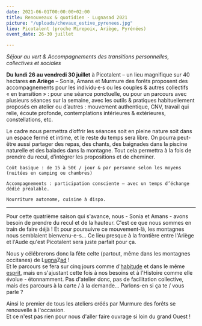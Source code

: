 ```yaml
---
date: 2021-06-01T00:00:00+02:00
title: Renouveaux & quotidien - Lugnasad 2021
picture: "/uploads/chevaux_estive_pyrenees.jpg"
lieu: Picotalent (proche Mirepoix, Ariège, Pyrénées)
event_date: 26-30 juillet

---
```

_Séjour au vert & Accompagnements des transitions personnelles, collectives et sociales_

**Du lundi 26 au vendredi 30 juillet** à Picotalent – un lieu magnifique sur 40 hectares **en Ariège** – Sonia, Amans et Murmure des forêts proposent des accompagnements pour les individu·e·s ou les couples & autres collectifs « en transition » : pour une séance ponctuelle, ou pour un parcours avec plusieurs séances sur la semaine, avec les outils & pratiques habituellement proposés en atelier ou d’autres : mouvement authentique, CNV, travail qui relie, écoute profonde, contemplations intérieures & extérieures, constellations, etc.

Le cadre nous permettra d’offrir les séances soit en pleine nature soit dans un espace fermé et intime, et le reste du temps sera libre. On pourra peut-être aussi partager des repas, des chants, des baignades dans la piscine naturelle et des balades dans la montagne. Tout cela permettra à la fois de prendre du recul, d’intégrer les propositions et de cheminer. 

	Coût basique : de 15 à 50€ / jour & par personne selon les moyens (nuitées en camping ou chambres)

	Accompagnements : participation consciente – avec un temps d’échange dédié préalable.

	Nourriture autonome, cuisine à dispo.

***

Pour cette quatrième saison qui s'avance, nous - Sonia et Amans - avons besoin de prendre du recul et de la hauteur. C'est ce que nous sommes en train de faire déjà ! Et pour poursuivre ce mouvement-là, les montagnes nous semblaient bienvenu-e-s... Ce lieu presque à la frontière entre l'Ariège et l'Aude qu'est Picotalent sera juste parfait pour ça.

Nous y célébrerons donc la fête celte (partout, même dans les montagnes occitanes) de L[ugna](https://fr.wikipedia.org/wiki/Lugnasad)Z[ad](https://zad.nadir.org/) !   
Et le parcours se fera sur cinq jours comme d'[habitude](https://www.murmuredesforets.fr/actualite/quotidien-renouveau-2020-07/) et dans le même [esprit](https://www.murmuredesforets.fr/article/quotidien-renouveau/), mais en s'ajustant cette fois à nos besoins et à l'Histoire comme elle évolue - étonnamment. Pas d'atelier donc, pas de facilitation collective, mais des parcours à la carte / à la demande... Parlons-en si ça te / vous parle ?

Ainsi le premier de tous les ateliers créés par Murmure des forêts se renouvelle à l'occasion.   
Et ce n'est pas rien pour nous d'aller faire ouvrage si loin du grand Ouest !
